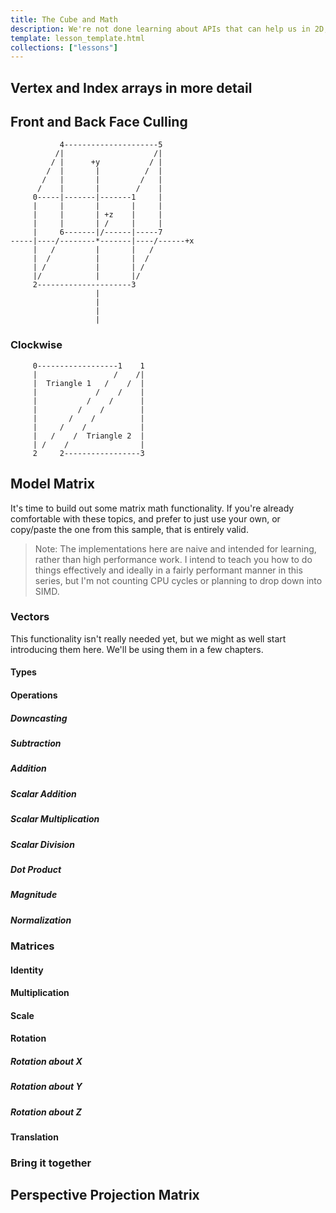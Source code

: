 ```yaml
---
title: The Cube and Math
description: We're not done learning about APIs that can help us in 2D, but it's time to start learning about 3D rendering. We'll be rendering a cube, and along the way learn about properly constructing a model matrix, and expand out our math library.
template: lesson_template.html
collections: ["lessons"]
---
```


## Vertex and Index arrays in more detail



## Front and Back Face Culling


```
           4---------------------5
          /|                    /|
         / |      +y           / |
        /  |       |          /  |
       /   |       |         /   |
      /    |       |        /    |
     0-----|-------|-------1     |
     |     |       |       |     |
     |     |       | +z    |     |
     |     |       | /     |     |
     |     6-------|/------|-----7
-----|----/--------*-------|----/------+x
     |   /         |       |   /
     |  /          |       |  /
     | /           |       | /
     |/            |       |/
     2---------------------3
                   |
                   |
                   |
                   |

```


### Clockwise


```
     0------------------1    1
     |                 /    /|
     |  Triangle 1   /    /  |
     |             /    /    |
     |           /    /      |
     |         /    /        |
     |       /    /          |
     |     /    /            |
     |   /    /  Triangle 2  |
     | /    /                |
     2     2-----------------3
```

## Model Matrix

It's time to build out some matrix math functionality. If you're already comfortable with these topics, and prefer to just use your own, or copy/paste the one from this sample, that is entirely valid. 

> Note: The implementations here are naive and intended for learning, rather than high performance work. I intend to teach you how to do things effectively and ideally in a fairly performant manner in this series, but I'm not counting CPU cycles or planning to drop down into SIMD.

### Vectors

This functionality isn't really needed yet, but we might as well start introducing them here. We'll be using them in a few chapters.

#### Types

#### Operations

##### Downcasting

##### Subtraction

##### Addition

##### Scalar Addition

##### Scalar Multiplication

##### Scalar Division

##### Dot Product

##### Magnitude

##### Normalization

### Matrices

#### Identity

#### Multiplication

#### Scale

#### Rotation

##### Rotation about X

##### Rotation about Y

##### Rotation about Z

#### Translation

### Bring it together

## Perspective Projection Matrix
